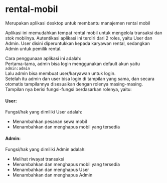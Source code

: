 # rental-mobil
Merupakan aplikasi desktop untuk membantu manajemen rental mobil

Aplikasi ini memudahkan tempat rental mobil untuk mengelola transaksi dan stok mobilnya. Autentikasi aplikasi ini terdiri dari 2 roles, yaitu User dan Admin. User disini diperuntukkan kepada karyawan rental, sedangkan Admin untuk pemilik rental.

Cara penggunaan aplikasi ini adalah:<br>
Pertama-tama, admin bisa login menggunakan default akun yaitu ```admin:admin```<br>
Lalu admin bisa membuat user/karyawan untuk login.<br>
Setelah itu admin dan user bisa login di tampilan yang sama, dan secara otomatis tampilannya disesuaikan dengan rolenya masing-masing.<br>
Tampilan nya berisi fungsi-fungsi berdasarkan rolenya, yaitu:

#### User:
Fungsi/hak yang dimiliki User adalah:
- Menambahkan pesanan sewa mobil
- Menambahkan dan menghapus mobil yang tersedia

#### Admin:
Fungsi/hak yang dimiliki Admin adalah:
- Melihat riwayat transaksi
- Menambahkan dan menghapus mobil yang tersedia
- Menambahkan dan menghapus User
- Menambahkan dan menghapus Admin

